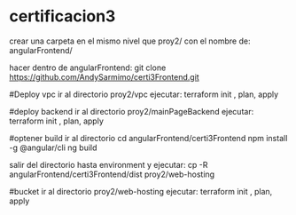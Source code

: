 # certificacion3

crear una carpeta en el mismo nivel que proy2/ con el nombre de:
angularFrontend/

hacer dentro de angularFrontend:
git clone https://github.com/AndySarmimo/certi3Frontend.git



#Deploy vpc
ir al directorio proy2/vpc
ejecutar:
terraform init , plan, apply

#deploy backend
ir al directorio proy2/mainPageBackend
ejecutar:
terraform init , plan, apply


#optener build
ir al directorio 
cd angularFrontend/certi3Frontend
npm install -g @angular/cli
ng build

salir del directorio hasta environment y ejecutar:
cp -R angularFrontend/certi3Frontend/dist proy2/web-hosting 

#bucket
ir al directorio proy2/web-hosting
ejecutar:
terraform init , plan, apply

